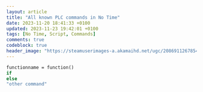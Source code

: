 ```yaml
---
layout: article
title: "All known PLC commands in No Time"
date: 2023-11-20 18:41:33 +0100
updated: 2023-11-23 19:42:01 +0100
tags: [No Time, Script, Commands]
comments: true
codeblock: true
header_image: "https://steamuserimages-a.akamaihd.net/ugc/2086911267854660251/0889AAC4E779428787009FB358119C1575591BE2/?imw=5000&imh=5000&ima=fit&impolicy=Letterbox&imcolor=%23000000&letterbox=false"
---
```


```vb
functionname = function()
if
else
"other command"

```
